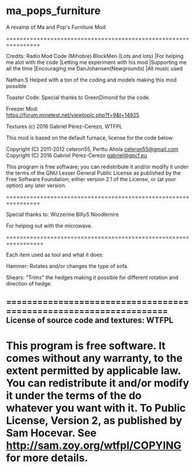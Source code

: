 # ma_pops_furniture

A revamp of Ma and Pop's Furniture Mod

================================================================

Credits:
Radio Mod Code (Mihobre)
BlockMen (Lots and lots)    |For helping me alot with the code
                            |Letting me experiment with his mod
                            |Supporting me all the time
                            |Encouraging me
DanJohansen(Newgrounds)     |All music used

Nathan.S		     Helped with a ton of the coding and models making this mod possible

Toaster Code: 
Special thanks to GreenDimond for the code. 

Freezer Mod:   
https://forum.minetest.net/viewtopic.php?f=9&t=14925

Textures (c) 2016 Gabriel Pérez-Cerezo, WTFPL

This mod is based on the default furnace, license for the code below:

Copyright (C) 2011-2012 celeron55, Perttu Ahola <celeron55@gmail.com>
Copyright (C) 2016 Gabriel Pérez-Cerezo <gabriel@gpcf.eu>

This program is free software; you can redistribute it and/or modify
it under the terms of the GNU Lesser General Public License as published by
the Free Software Foundation; either version 2.1 of the License, or
(at your option) any later version.

================================================================

Special thanks to:
Wizzerine
BillyS
Noodlemire 

For helping out with the microwave.

=================================================================

Each item used as tool and what it does:

Hammer: Rotates and/or changes the type of sofa.

Shears: "Trims" the hedges making it possible for different rotation and direction of hedge.

==================================================================
License of source code and textures: WTFPL
------------------------------------------------------------------
This program is free software. It comes without any warranty, to
the extent permitted by applicable law. You can redistribute it
and/or modify it under the terms of the do whatever you want with it.
To Public License, Version 2, as published by Sam Hocevar. See
http://sam.zoy.org/wtfpl/COPYING for more details.
==================================================================
